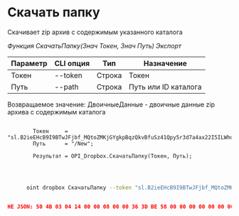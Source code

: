 ﻿---
sidebar_position: 12
---

# Скачать папку
 Скачивает zip архив с содержимым указанного каталога


*Функция СкачатьПапку(Знач Токен, Знач Путь) Экспорт*

  | Параметр | CLI опция | Тип | Назначение |
  |-|-|-|-|
  | Токен | --token | Строка | Токен |
  | Путь | --path | Строка | Путь или ID каталога |

  
  Возвращаемое значение:   ДвоичныеДанные - двоичные данные zip архива с содержимым каталога

```bsl title="Пример кода"
	
        Токен     = "sl.B2ieEHcB9I9BTwJFjbf_MQtoZMKjGYgkpBqzQkvBfuSz41Qpy5r3d7a4ax22I5ILWhd9KLbN5L...";
        Путь      = "/New";
        
        Результат = OPI_Dropbox.СкачатьПапку(Токен, Путь);
    
	
```

```sh title="Пример команды CLI"
    
      oint dropbox СкачатьПапку --token "sl.B2ieEHcB9I9BTwJFjbf_MQtoZMKjGYgkpBqzQkvBfuSz41Qpy5r3d7a4ax22I5ILWhd9KLbN5L..." --path %path%


```


```json title="Результат"

НЕ JSON: 50 4B 03 04 14 00 00 08 00 00 36 3D BE 58 00 00 00 00 00 00 00 00 00 00 00 00 04 00 09 00 4E 65 77 2F 55 54 05 00 01 B9 2D 58 66 50 4B 03 04 14 00 08 08 00 00 4F 87 AF 58 00 00 00 00 00 00 00…

```
